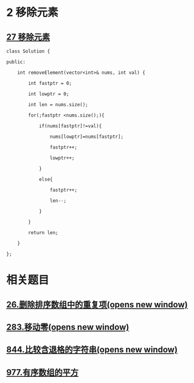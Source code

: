 # 2 移除元素

## [27 移除元素](https://leetcode.cn/problems/remove-element/description/)

```
class Solution {

public:

    int removeElement(vector<int>& nums, int val) {

        int fastptr = 0;

        int lowptr = 0;

        int len = nums.size();

        for(;fastptr <nums.size();){

            if(nums[fastptr]!=val){

                nums[lowptr]=nums[fastptr];

                fastptr++;

                lowptr++;

            }

            else{

                fastptr++;

                len--;

            }

        }

        return len;

    }

};
```

# 相关题目

## [26.删除排序数组中的重复项(opens new window)](https://leetcode.cn/problems/remove-duplicates-from-sorted-array/)


## [283.移动零(opens new window)](https://leetcode.cn/problems/move-zeroes/)


## [844.比较含退格的字符串(opens new window)](https://leetcode.cn/problems/backspace-string-compare/)


## [977.有序数组的平方](https://leetcode.cn/problems/squares-of-a-sorted-array/)


